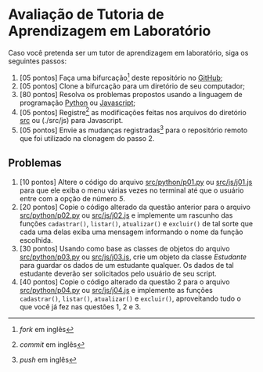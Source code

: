 # Avaliação de Tutoria de Aprendizagem em Laboratório

Caso você pretenda ser um tutor de aprendizagem em laboratório, siga os seguintes passos:

1. [05 pontos] Faça uma bifurcação[^1] deste repositório no [GitHub](https://github.com);
2. [05 pontos] Clone a bifurcação para um diretório de seu computador;
3. [80 pontos] Resolva os problemas propostos usando a linguagem de programação [Python](https://python.org) ou [Javascript](https://www.javascript.com/);
4. [05 pontos] Registre[^2] as modificações feitas nos arquivos do diretório [src](./src/python) ou (./src/js) para Javascript.
5. [05 pontos] Envie as mudanças registradas[^3] para o repositório remoto que foi utilizado na clonagem do passo 2.

## Problemas

1. [10 pontos] Altere o código do arquivo [src/python/p01.py](./src/python/p01.py) ou [src/js/j01.js](./src/js/j01.js) para que ele exiba o menu várias vezes no terminal até que o usuário entre com a opção de número *5*.
2. [20 pontos] Copie o código alterado da questão anterior para o arquivo [src/python/p02.py](./src/python/p02.py) ou [src/js/j02.js](./src/js/j02.js) e implemente um rascunho das funções `cadastrar()`, `listar()`, `atualizar()` e `excluir()` de tal sorte que cada uma delas exiba uma mensagem informando o nome da função escolhida.
3. [30 pontos] Usando como base as classes de objetos do arquivo [src/python/p03.py](./src/python/p03.py) ou [src/js/j03.js](./src/js/j03.js), crie um objeto da classe *Estudante* para guardar os dados de um estudante qualquer. Os dados de tal estudante deverão ser solicitados pelo usuário de seu script.
4. [40 pontos] Copie o código alterado da questão 2 para o arquivo [src/python/p04.py](./src/python/p04.py) ou [src/js/j04.js](./src/js/j04.js) e implemente as funções `cadastrar()`, `listar()`, `atualizar()` e `excluir()`, aproveitando tudo o que você já fez nas questões 1, 2 e 3.


[^1]: *fork* em inglês
[^2]: *commit* em inglês
[^3]: *push* em inglês